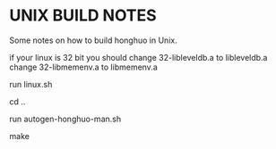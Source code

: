 UNIX BUILD NOTES
====================
Some notes on how to build honghuo  in Unix. 

if your linux is 32 bit  you should change 32-libleveldb.a to  libleveldb.a
                                     change 32-libmemenv.a to  libmemenv.a

run linux.sh 

cd ..

run autogen-honghuo-man.sh 

make 


